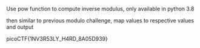 Use pow function to compute inverse modulus, only available in python 3.8

then similar to previous modulo challenge, map values to respective values and output


picoCTF{1NV3R53LY_H4RD_8A05D939}